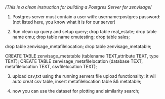 /*This is a clean instruction for building a Postgres Server for zenvisage*/

1. Postgres server must contain a user with:
	username:postgres
	password:(not listed here, you know what it is for our server)

2. Run clean up query and setup query;
drop table real_estate; 
drop table name cmu;
drop table name cmutesting;
drop table sales;

drop table zenvisage_metafilelocation;
drop table zenvisage_metatable;

CREATE TABLE zenvisage_metatable (tablename TEXT,attribute TEXT, type TEXT);
CREATE TABLE zenvisage_metafilelocation (database TEXT, metafilelocation TEXT, csvfilelocation TEXT);

3. upload csv,txt using the running servers file upload functionality;
  it will auto creat csv table, insert metafilelocation table && metatable;

4. now you can use the dataset for plotting and similarity search;
